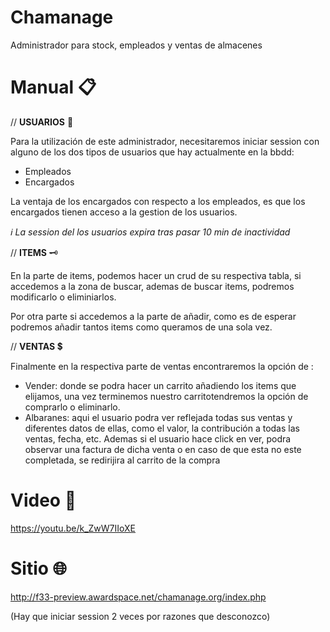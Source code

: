 # Chamanage

Administrador para stock, empleados y ventas de almacenes

# Manual 📋

// **USUARIOS** 👨

Para la utilización de este administrador, necesitaremos iniciar session con 
alguno de los dos tipos de usuarios que hay actualmente en la bbdd:

- Empleados
- Encargados

La ventaja de los encargados con respecto a los empleados, es que los encargados tienen acceso a 
la gestion de los usuarios.

*ℹ️ La session del los usuarios expira tras pasar 10 min de inactividad*

// **ITEMS** 🗝

En la parte de items, podemos hacer un crud de su respectiva tabla, si accedemos a la 
zona de buscar, ademas de buscar items, podremos modificarlo o eliminiarlos.

Por otra parte si accedemos a la parte de añadir, como es de esperar podremos añadir tantos
items como queramos de una sola vez.

// **VENTAS** 💲

Finalmente en la respectiva parte de ventas encontraremos la opción de :

- Vender: donde se podra hacer un carrito añadiendo los items que elijamos, una vez terminemos nuestro carritotendremos la opción de comprarlo o eliminarlo.
- Albaranes: aqui el usuario podra ver reflejada todas sus ventas y diferentes datos de ellas, como el valor, la contribución a todas las ventas, fecha, etc. Ademas si el usuario hace click en ver, podra observar una factura de dicha venta o en caso de que esta no este completada, se redirijira al carrito de la compra

# Video 🎥

https://youtu.be/k_ZwW7IIoXE

# Sitio 🌐
http://f33-preview.awardspace.net/chamanage.org/index.php

(Hay que iniciar session 2 veces por razones que desconozco)
